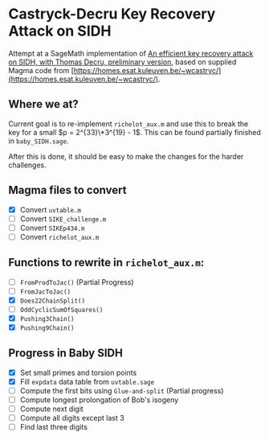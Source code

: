# Castryck-Decru Key Recovery Attack on SIDH

Attempt at a SageMath implementation of [An efficient key recovery attack on SIDH, with Thomas Decru, preliminary version](https://eprint.iacr.org/2022/975.pdf), based on supplied Magma code from [https://homes.esat.kuleuven.be/~wcastryc/](https://homes.esat.kuleuven.be/~wcastryc/).

## Where we at?

Current goal is to re-implement `richelot_aux.m` and use this to break the key for a small $p = 2^{33}\*3^{19} - 1$. This can be found partially finished in `baby_SIDH.sage`. 

After this is done, it should be easy to make the changes for the harder challenges.

## Magma files to convert

- [x] Convert `uvtable.m`
- [ ] Convert `SIKE_challenge.m`
- [ ] Convert `SIKEp434.m`
- [ ] Convert `richelot_aux.m`

## Functions to rewrite in `richelot_aux.m`:

- [ ] `FromProdToJac()` (Partial Progress) 
- [ ] `FromJacToJac()`
- [x] `Does22ChainSplit()`
- [ ] `OddCyclicSumOfSquares()`
- [x] `Pushing3Chain()`
- [x] `Pushing9Chain()`

## Progress in Baby SIDH

- [x] Set small primes and torsion points
- [x] Fill `expdata` data table from `uvtable.sage`
- [ ] Compute the first bits using `Glue-and-split` (Partial progress)
- [ ] Compute longest prolongation of Bob's isogeny
- [ ] Compute next digit
- [ ] Compute all digits except last 3
- [ ] Find last three digits
